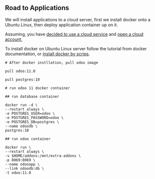 ## Road to Applications

We will install applications to a cloud server, first we install docker onto a Ubuntu Linux, then deploy application container up on it. 

Assuming, you have [decided to use a cloud service]() and [open a cloud account](),

To install docker on Ubuntu Linux server follow the tutorial from docker documentation, or [install docker by scrips](https://github.com/tacticlink/cheapdigital/blob/master/dev/install-docker.md).

	# After docker instllation, pull odoo image

	pull odoo:11.0

	pull postgres:10

	# run odoo 11 docker container

	## run database container

	docker run -d \
	--restart always \
	-e POSTGRES_USER=odoo \
	-e POSTGRES_PASSWORD=odoo \ 
	-e POSTGRES_DB=postgres \
	--name odoodb \
	postgres:10

	## run odoo container

	docker run \ 
	--restart always \
	-v $HOME/addons:/mnt/extra-addons \
	-p 8069:8069 \
	--name odooapp \ 
	--link odoodb:db \
	-t odoo:11.0
